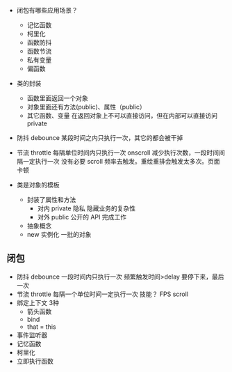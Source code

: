 - 闭包有哪些应用场景？
    - 记忆函数
    - 柯里化
    - 函数防抖
    - 函数节流
    - 私有变量
    - 偏函数

- 类的封装
    - 函数里面返回一个对象
    - 对象里面还有方法(public)、属性（public）
    - 其它函数、变量 在返回对象上不可以直接访问，但在内部可以直接访问 private

- 防抖 debounce
    某段时间之内只执行一次，其它的都会被干掉

- 节流 throttle
    每隔单位时间内只执行一次 
    onscroll 减少执行次数，一段时间间隔一定执行一次
    没有必要 scroll 频率去触发。重绘重排会触发太多次。页面卡顿

- 类是对象的模板
    - 封装了属性和方法
        - 对内 private 隐私 隐藏业务的复杂性
        - 对外 public 公开的 API 完成工作
    - 抽象概念
    - new 实例化 一批的对象

## 闭包
- 防抖 debounce
    一段时间内只执行一次
    频繁触发时间>delay 要停下来，最后一次
- 节流 throttle
    每隔一个单位时间一定执行一次
    技能？ FPS 
    scroll 
- 绑定上下文
    3种
    - 箭头函数
    - bind
    - that = this
- 事件监听器
- 记忆函数
- 柯里化
- 立即执行函数